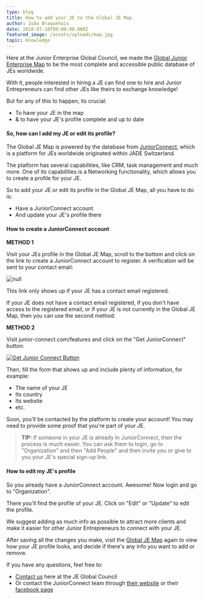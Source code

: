 ```yaml
---
type: blog
title: How to add your JE to the Global JE Map
author: João Braquehais
date: 2018-07-10T00:00:00.000Z
featured_image: /assets/uploads/map.jpg
topic: Knowledge
---
```

Here at the Junior Enterprise Global Council, we made the [Global Junior Enterprise Map](/map) to be the most complete and accessible public database of JEs worldwide.

With it, people interested in hiring a JE can find one to hire and Junior Entrepreneurs can find other JEs like theirs to exchange knowledge!

But for any of this to happen, its crucial:

* To have your JE in the map
* & to have your JE's profile complete and up to date

#### So, how can I add my JE or edit its profile?

The Global JE Map is powered by the database from [JuniorConnect](https://junior-connect.com/), which is a platform for JEs worldwide originated within JADE Switzerland.

The platform has several capabilities, like CRM, task management and much more. One of its capabilities is a Networking functionality, which allows you to create a profile for your JE.

So to add your JE or edit its profile in the Global JE Map, all you have to do is:

* Have a JuniorConnect account
* And update your JE's profile there

#### How to create a JuniorConnect account

**METHOD 1**

Visit your JEs profile in the Global JE Map, scroll to the bottom and click on the link to create a JuniorConnect account to register. A verification will be sent to your contact email:

![null](/assets/uploads/snip_20180722210018.jpg)

This link only shows up if your JE has a contact email registered.

If your JE does not have a contact email registered, if you don't have access to the registered email, or if your JE is not currently in the Global JE Map, then you can use the second method:

**METHOD 2**

Visit junior-connect.com/features and click on the "Get JuniorConnect" button:

[![Get Junior Connect Button](/assets/uploads/getjuniorconnect.jpg)](https://junior-connect.com/features)

Then, fill the form that shows up and include plenty of information, for example:

* The name of your JE
* Its country
* Its website
* etc.

Soon, you'll be contacted by the platform to create your account! You may need to provide some proof that you're part of your JE.

> **TIP:** If someone in your JE is already in JuniorConnect, then the process is much easier. You can ask them to login, go to "Organization" and then "Add People" and then invite you or give to you your JE's special sign-up link.

#### How to edit my JE's profile

So you already have a JuniorConnect account. Awesome! Now login and go to "Organization".

There you'll find the profile of your JE. Click on "Edit" or "Update" to edit the profile.

We suggest adding as much info as possible to attract more clients and make it easier for other Junior Entrepreneurs to connect with your JE.

After saving all the changes you make, visit the [Global JE Map](/map) again to view how your JE profile looks, and decide if there's any info you want to add or remove.

If you have any questions, feel free to:

* [Contact us](/contact) here at the JE Global Council
* Or contact the JuniorConnect team through [their website](https://junior-connect.com/about-us#contact) or their [facebook page](https://www.facebook.com/junior.connect.entreprises/)
